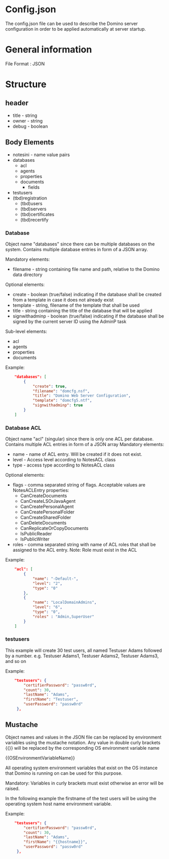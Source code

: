 # Config.json
The config.json file can be used to describe the Domino server configuration in order to be applied automatically at server startup.

# General information
File Format : JSON

# Structure

## header
* title - string
* owner - string
* debug - boolean

## Body Elements

* notesini - name value pairs
* databases
  * acl
  * agents
  * properties
  * documents
    * fields
* testusers
* (tbd)registration
  * (tbd)users
  * (tbd)servers
  * (tbd)certificates
  * (tbd)recertify


### Database
Object name "databases" since there can be multiple databases on the system.
Contains multiple database entries in form of a JSON array.

Mandatory elements:
* filename - string containing file name and path, relative to the Domino data directory

Optional elements:
* create - boolean (true/false) indicating if the database shall be created from a template in case it does not already exist
* template - string, filename of the template that shall be used
* title - string containing the title of the database that will be applied
* signwithadminp - boolean (true/false) indicating if the database shall be signed by the current server ID using the AdminP task

Sub-level elements:
* acl
* agents
* properties
* documents

Example:
```json
    "databases": [
        {
            "create": true,
            "filename": "domcfg.nsf",
            "title": "Domino Web Server Configuration",
            "template": "domcfg5.ntf",
            "signwithadminp": true
        }
    ]
```

### Database ACL
Object name "acl" (singular) since there is only one ACL per database.
Contains multiple ACL entries in form of a JSON array
Mandatory elements:
* name - name of ACL entry. Will be created if it does not exist.
* level - Access level according to NotesACL class
* type - access type according to NotesACL class

Optional elements:
* flags - comma separated string of flags. Acceptable values are NotesACLEntry properties:
  * CanCreateDocuments
  * CanCreateLSOrJavaAgent
  * CanCreatePersonalAgent
  * CanCreatePersonalFolder
  * CanCreateSharedFolder
  * CanDeleteDocuments
  * CanReplicateOrCopyDocuments 
  * IsPublicReader
  * IsPublicWriter 
* roles - comma separated string with name of ACL roles that shall be assigned to the ACL entry.
Note: Role must exist in the ACL

Example:
```json
    "acl": [
        {
            "name": "-Default-",
            "level": "2",
            "type": "0"
        },
        {
            "name": "LocalDomainAdmins",
            "level": "6",
            "type": "0",
            "roles" : "Admin,SuperUser"
        }
    ]
```

### testusers
This example will create 30 test users, all named  Testuser Adams followed by a number. 
e.g. Testuser Adams1, Testuser Adams2, Testuser Adams3, and so on

Example:
```json
    "testusers": {
        "certifierPassword": "passw0rd",
        "count": 30,
        "lastName": "Adams",
        "firstName": "Testuser",
        "userPassword": "passw0rd"
     },
```

## Mustache
Object names and values in the JSON file can be replaced by environment variables using the mustache notation. Any value in double curly brackets {{}} will be replaced by the corresponding OS environment variable name

{{OSEnvironmentVariableName}}

All operating system environment variables that exist on the OS instance that Domino is running on can be used for this purpose.

Mandatory:
Variables in curly brackets must exist otherwise an error will be raised.

In the following example the firstname of the test users will be using the operating system host name environment variable. 

Example:
```json
    "testusers": {
        "certifierPassword": "passw0rd",
        "count": 30,
        "lastName": "Adams",
        "firstName": "{{hostname}}",
        "userPassword": "passw0rd"
     },
```